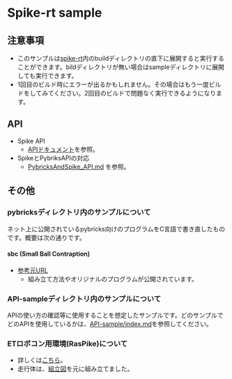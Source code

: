 # Spike-rt sample
## 注意事項
- このサンプルは[spike-rt](https://github.com/spike-rt/spike-rt)内のbuildディレクトリの直下に展開すると実行することができます。bildディレクトリが無い場合はsampleディレクトリに展開しても実行できます。
- 1回目のビルド時にエラーが出るかもしれません。その場合はもう一度ビルドをしてみてください。2回目のビルドで問題なく実行できるようになります。

## API 
- Spike API
    - [APIドキュメント](https://spike-rt.github.io/spike-rt/ja/html/modules.html)を参照。
- SpikeとPybriksAPIの対応
    - [PybricksAndSpike_API.md](/PybricksAndSpike_API.md) を参照。

## その他
### pybricksディレクトリ内のサンプルについて
ネット上に公開されているpybricks向けのプログラムをC言語で書き直したものです。概要は次の通りです。
#### sbc (Small Ball Contraption)
- [参考元URL](https://legostudiovives.be/spikeprimesmallballcontraption/)
    - 組み立て方法やオリジナルのプログラムが公開されています。

### API-sampleディレクトリ内のサンプルについて
APIの使い方の確認等に使用することを想定したサンプルです。どのサンプルでどのAPIを使用しているかは、[API-sample/index.md](/API-sample/index.md)を参照してください。

### ETロボコン用環境(RasPike)について
- 詳しくは[こちら](https://github.com/ETrobocon/RasPike)。
- 走行体は、[組立図](https://drive.google.com/file/d/17FyQBsuuXrV4BK-96fgQJy-Ou4NvqLi7/view?usp=sharing)を元に組み立てました。
